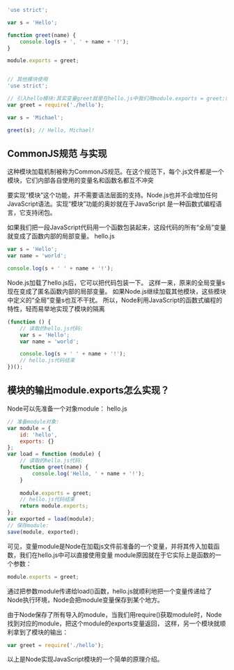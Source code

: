 
```javascript
'use strict';

var s = 'Hello';

function greet(name) {
    console.log(s + ', ' + name + '!');
}

module.exports = greet;


// 其他模块使用
'use strict';

// 引入hello模块:其实变量greet就是在hello.js中我们用module.exports = greet;输出的greet函数。
var greet = require('./hello');

var s = 'Michael';

greet(s); // Hello, Michael!
```
## CommonJS规范 与实现
这种模块加载机制被称为CommonJS规范。在这个规范下，每个.js文件都是一个模块，它们内部各自使用的变量名和函数名都互不冲突

要实现“模块”这个功能，并不需要语法层面的支持。Node.js也并不会增加任何JavaScript语法。实现“模块”功能的奥妙就在于JavaScript
是一种函数式编程语言，它支持闭包。

如果我们把一段JavaScript代码用一个函数包装起来，这段代码的所有“全局”变量就变成了函数内部的局部变量。
hello.js
```javascript
var s = 'Hello';
var name = 'world';

console.log(s + ' ' + name + '!');
```

Node.js加载了hello.js后，它可以把代码包装一下。
这样一来，原来的全局变量s现在变成了匿名函数内部的局部变量。
如果Node.js继续加载其他模块，这些模块中定义的“全局”变量s也互不干扰。
所以，Node利用JavaScript的函数式编程的特性，轻而易举地实现了模块的隔离
```javascript
(function () {
    // 读取的hello.js代码:
    var s = 'Hello';
    var name = 'world';

    console.log(s + ' ' + name + '!');
    // hello.js代码结束
})();
```

## 模块的输出module.exports怎么实现？
Node可以先准备一个对象module：
hello.js
```javascript
// 准备module对象:
var module = {
    id: 'hello',
    exports: {}
};
var load = function (module) {
    // 读取的hello.js代码:
    function greet(name) {
        console.log('Hello, ' + name + '!');
    }
    
    module.exports = greet;
    // hello.js代码结束
    return module.exports;
};
var exported = load(module);
// 保存module:
save(module, exported);
```
可见，变量module是Node在加载js文件前准备的一个变量，并将其传入加载函数，我们在hello.js中可以直接使用变量
module原因就在于它实际上是函数的一个参数：
```javascript
module.exports = greet;
```

通过把参数module传递给load()函数，hello.js就顺利地把一个变量传递给了Node执行环境，Node会把module变量保存到某个地方。

由于Node保存了所有导入的module，当我们用require()获取module时，Node找到对应的module，把这个module的exports变量返回，
这样，另一个模块就顺利拿到了模块的输出：
```javascript
var greet = require('./hello');
```
以上是Node实现JavaScript模块的一个简单的原理介绍。
